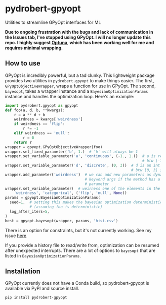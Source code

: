 # pydrobert-gpyopt
Utilities to streamline GPyOpt interfaces for ML

**Due to ongoing frustration with the bugs and lack of communication in the
Issues tab, I've stopped using GPyOpt. I will no longer update this repo.
I highly suggest [Optuna](https://optuna.org/), which has been working well
for me and requires minimal wrapping.**

## How to use
GPyOpt is incredibly powerful, but a tad clunky. This lightweight package
provides two utilities in ``pydrobert.gpyopt`` to make things easier. The
first, ``GPyOptObjectiveWrapper``, wraps a function for use in GPyOpt. The
second, ``bayesopt``, takes a wrapper instance and a
``BayesianOptimizationParams`` instance and handles the optimization loop.
Here's an example:

``` python
import pydrobert.gpyopt as gpyopt
def foo(a, d, b, **kwargs):
    r = a ** d + b
    weirdness = kwargs['weirdness']
    if weirdness == 'flip':
        r *= -1
    elif weirdness == 'null':
        r = 0
    return r
wrapper = gpyopt.GPyOptObjectiveWrapper(foo)
wrapper.set_fixed_parameter('b', 1.)  # 'b' will always be 1
wrapper.set_variable_parameter('a', 'continuous', (-1., 1.))  # a is real
                                                              # btw [-1,1] inc
wrapper.set_variable_parameter('d', 'discrete', (0, 3))  # d is an int
                                                         # btw [0, 3] inc
wrapper.add_parameter('weirdness')  # we can add new parameters as dynamic
                                    # keyword args if the method has a **
                                    # parameter
wrapper.set_variable_parameter(  # weirness one of the elements in the list
    'weirdness', 'categorical', ('flip', 'null', None))
params = gpyopt.BayesianOptimizationParams(
  seed=1,  # setting this makes the bayesian optimization deterministic
           # (assuming foo is deterministic)
  log_after_iters=5,
)
best = gpyopt.bayesopt(wrapper, params, 'hist.csv')
```

There is an option for constraints, but it's not currently working. See
my issue [here](https://github.com/SheffieldML/GPyOpt/issues/94).


If you provide a history file to read/write from, optimization can be
resumed after unexpected interrupts. There are a lot of options to ``bayesopt``
that are listed in ``BayesianOptimizationParams``.

## Installation

GPyOpt currently does not have a Conda build, so pydrobert-gpyopt is available
via PyPI and source install.

``` bash
pip install pydrobert-gpyopt
```
